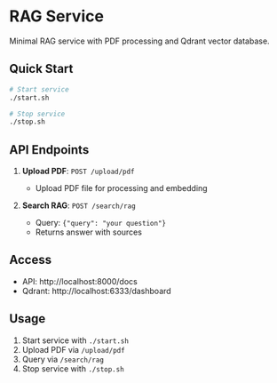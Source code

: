 # RAG Service

Minimal RAG service with PDF processing and Qdrant vector database.

## Quick Start

```bash
# Start service
./start.sh

# Stop service
./stop.sh
```

## API Endpoints

1. **Upload PDF**: `POST /upload/pdf`
   - Upload PDF file for processing and embedding

2. **Search RAG**: `POST /search/rag`
   - Query: `{"query": "your question"}`
   - Returns answer with sources

## Access
- API: http://localhost:8000/docs
- Qdrant: http://localhost:6333/dashboard

## Usage

1. Start service with `./start.sh`
2. Upload PDF via `/upload/pdf`
3. Query via `/search/rag`
4. Stop service with `./stop.sh`
